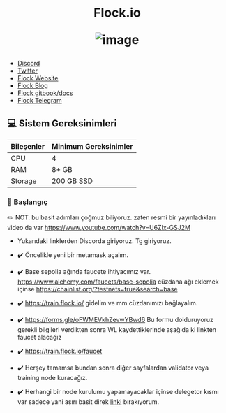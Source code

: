 


<h1 align="center"> Flock.io

![image](https://github.com/user-attachments/assets/ce79ba5a-9c79-41d3-9f71-1124609ba9f8)



</h1>


* [Discord](https://discord.gg/XBGP8Ccgpm)<br>
 * [Twitter](https://twitter.com/flock_io)<br>
 * [Flock Website](https://www.flock.io/)<br>
 * [Flock Blog](https://www.flock.io/blog)<br>
 * [Flock gitbook/docs](https://docs.flock.io/)<br>
 * [Flock Telegram](https://t.me/flock_io_community)<br>



## 💻 Sistem Gereksinimleri
| Bileşenler | Minimum Gereksinimler | 
| ------------ | ------------ |
| CPU |	4|
| RAM	| 8+ GB |
| Storage	| 200 GB SSD |

### 👷 Başlangıç

✏️ NOT: bu basit adımları çoğmuz biliyoruz. zaten resmi bir yayınladıkları video da var https://www.youtube.com/watch?v=U6ZIx-GSJ2M

- Yukarıdaki linklerden Discorda giriyoruz. Tg giriyoruz.

- ✔️ Öncelikle yeni bir metamask açalım.
- ✔️ Base sepolia ağında faucete ihtiyacımız var. https://www.alchemy.com/faucets/base-sepolia cüzdana ağı eklemek içinse https://chainlist.org/?testnets=true&search=base
- ✔️ https://train.flock.io/  gidelim ve mm cüzdanımızı bağlayalım.
- ✔️ https://forms.gle/oFWMEVkhZevwYBwd6 Bu formu dolduruyoruz gerekli bilgileri verdikten sonra WL kaydettiklerinde aşağıda ki linkten faucet alacağız
- ✔️ https://train.flock.io/faucet
- ✔️ Herşey tamamsa bundan sonra diğer sayfalardan validator veya training node kuracağız.
- ✔️ Herhangi bir node kurulumu yapamayacaklar içinse delegetor kısmı var sadece yani aşırı basit direk [linki](https://docs.flock.io/flock-products/ai-arena/quickstart/delegator-guide) bırakıyorum.

















